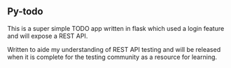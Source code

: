 ## Py-todo

This is a super simple TODO app written in flask which used a login feature and will expose a REST API.

Written to aide my understanding of REST API testing and will be released when it is complete for the testing community as a resource for learning.